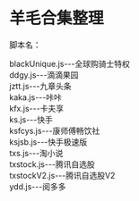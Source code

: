 # 羊毛合集整理

脚本名：

blackUnique.js---全球购骑士特权<br>
ddgy.js---滴滴果园<br>
jztt.js---九章头条<br>
kaka.js---咔咔<br>
kfx.js---卡夫享<br>
ks.js---快手<br>
ksfcys.js---康师傅畅饮社<br>
ksjsb.js---快手极速版<br>
txs.js---淘小说<br>
txstock.js---腾讯自选股<br>
txstockV2.js---腾讯自选股V2<br>
ydd.js---阅多多<br>
